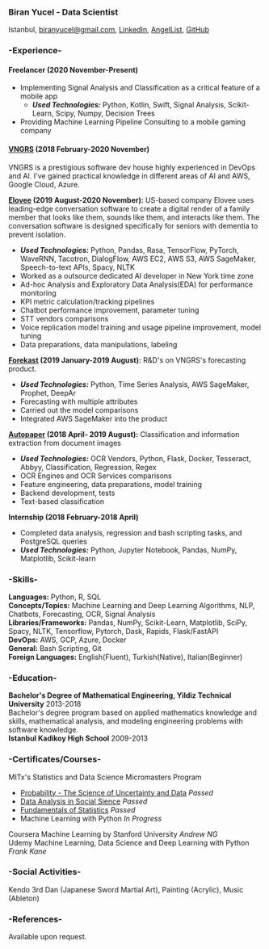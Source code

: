 ### Biran Yucel - Data  Scientist
Istanbul, [biranyucel@gmail.com](https://biranyucel@gmail.com), [LinkedIn](https://linkedin.com/in/biran-yucel/), [AngelList](https://angel.co/u/biran-yucel), [GitHub](https://github.com/biranyucel)
### -Experience-
#### **Freelancer (2020 November-Present)**
- Implementing Signal Analysis and Classification as a critical feature of a mobile app   
    - ***Used Technologies:*** Python, Kotlin, Swift, Signal Analysis, Scikit-Learn, Scipy, Numpy, Decision Trees   
- Providing Machine Learning Pipeline Consulting to a mobile gaming company   

#### **[VNGRS](https://vngrs.com/) (2018 February-2020 November)** 
VNGRS is a prestigious software dev house highly experienced in DevOps and AI. I've gained practical knowledge in different areas of AI and AWS, Google Cloud, Azure.  

**[Elovee](https://www.elovee.com/) (2019 August-2020 November):** US-based company Elovee uses leading-edge conversation software to create a digital render of a family member that looks like them, sounds like them, and interacts like them. The conversation software is designed specifically for seniors with dementia to prevent isolation. 

- ***Used Technologies:*** Python, Pandas, Rasa, TensorFlow, PyTorch, WaveRNN, Tacotron, DialogFlow, AWS EC2, AWS S3, AWS SageMaker, Speech-to-text APIs, Spacy, NLTK   
- Worked as a outsource dedicated AI developer in New York time zone  
- Ad-hoc Analysis and Exploratory Data Analysis(EDA) for performance monitoring  
- KPI metric calculation/tracking pipelines  
- Chatbot performance improvement, parameter tuning  
- STT vendors comparisons  
- Voice replication model training and usage pipeline improvement, model tuning  
- Data preparations, data manipulations, labeling  

**[Forekast](http://forekast.io/) (2019 January-2019 August):** R&D's on VNGRS's forecasting product.

- ***Used Technologies:*** Python, Time Series Analysis, AWS SageMaker, Prophet, DeepAr  
- Forecasting with multiple attributes  
- Carried out the model comparisons  
- Integrated AWS SageMaker into the product  

**[Autopaper](https://autopaper.vngrs.com/) (2018 April- 2019 August):** Classification and information extraction from document images 

- ***Used Technologies:*** OCR Vendors, Python, Flask, Docker, Tesseract, Abbyy, Classification, Regression, Regex
- OCR Engines and OCR Services comparisons
- Feature engineering, data preparations, model training
- Backend development, tests
- Text-based classification    

**Internship (2018 February-2018 April)**   

- Completed data analysis, regression and bash scripting tasks, and PostgreSQL queries  
- ***Used Technologies:*** Python, Jupyter Notebook, Pandas, NumPy, Matplotlib, Scikit-learn 

### -Skills-
**Languages:** Python, R, SQL   
**Concepts/Topics:** Machine Learning and Deep Learning Algorithms, NLP, Chatbots, Forecasting, OCR, Signal Analysis   
**Libraries/Frameworks:** Pandas, NumPy, Scikit-Learn, Matplotlib, SciPy, Spacy, NLTK, Tensorflow, Pytorch, Dask, Rapids, Flask/FastAPI    
**DevOps:** AWS, GCP, Azure, Docker   
**General:** Bash Scripting, Git    
**Foreign Languages:** English(Fluent), Turkish(Native), Italian(Beginner)
### -Education-
**Bachelor's Degree of Mathematical Engineering, Yildiz Technical University** 2013-2018   
Bachelor's degree program based on applied mathematics knowledge and skills, mathematical analysis, and modeling engineering problems with software knowledge.   
**Istanbul Kadikoy High School** 2009-2013   
### -Certificates/Courses-
MITx's Statistics and Data Science Micromasters Program   

- [Probability - The Science of Uncertainty and Data](https://courses.edx.org/certificates/88cadfbe2936427bb007d30c9037411b) *Passed*   
- [Data Analysis in Social Sience](https://courses.edx.org/certificates/99e6e7f14b1541319978429cb69a10d6) *Passed*   
- [Fundamentals of Statistics](https://courses.edx.org/certificates/77567502370149629422dd7696b1ccc6) *Passed*   
- Machine Learning with Python *In Progress*   

Coursera Machine Learning by Stanford University *Andrew NG*   
Udemy Machine Learning, Data Science and Deep Learning with Python *Frank Kane*  

### -Social Activities-
Kendo 3rd Dan (Japanese Sword Martial Art), Painting (Acrylic), Music (Ableton) 
### -References-
Available upon request.
